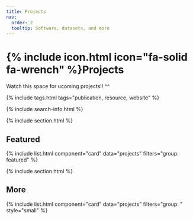 ```yaml
---
title: Projects
nav:
  order: 2
  tooltip: Software, datasets, and more
---
```


# {% include icon.html icon="fa-solid fa-wrench" %}Projects

Watch this space for ucoming projects!! ^^

{% include tags.html tags="publication, resource, website" %}

{% include search-info.html %}

{% include section.html %}

## Featured

{% include list.html component="card" data="projects" filters="group: featured" %}

{% include section.html %}

## More

{% include list.html component="card" data="projects" filters="group: " style="small" %}
